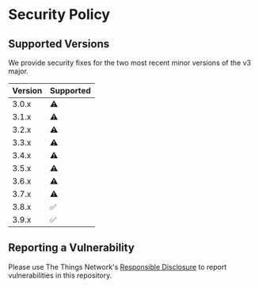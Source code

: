 # Security Policy

## Supported Versions

We provide security fixes for the two most recent minor versions of the v3 major.

| Version | Supported          |
| ------- | ------------------ |
| 3.0.x   | :warning:          |
| 3.1.x   | :warning:          |
| 3.2.x   | :warning:          |
| 3.3.x   | :warning:          |
| 3.4.x   | :warning:          |
| 3.5.x   | :warning:          |
| 3.6.x   | :warning:          |
| 3.7.x   | :warning:          |
| 3.8.x   | :white_check_mark: |
| 3.9.x   | :white_check_mark: |

## Reporting a Vulnerability

Please use The Things Network's [Responsible Disclosure](https://www.thethingsnetwork.org/responsible-disclosure) to report vulnerabilities in this repository.

